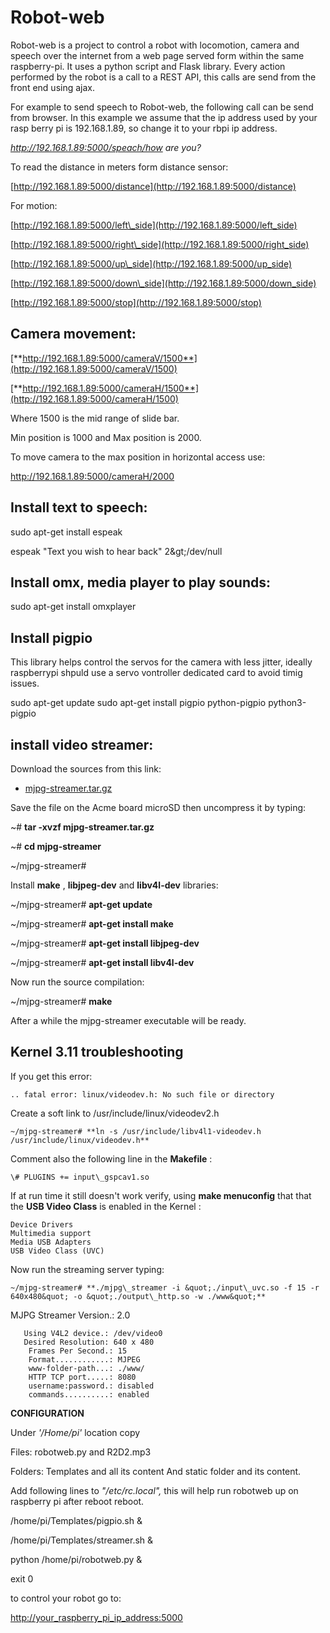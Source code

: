 # **Robot-web**
 
Robot-web is a project to control a robot with locomotion, camera and speech over the internet from a web page served form within the same raspberry-pi. It uses a python script and Flask library. Every action performed by the robot is a call to a REST API, this calls are send from the front end using ajax.

For example to send speech to Robot-web, the following call can be send from browser. In this example we assume that the ip address used by your rasp berry pi is 192.168.1.89, so change it to your rbpi ip address.

_http://192.168.1.89:5000/speach/how are you?_

To read the distance in meters form distance sensor:

[http://192.168.1.89:5000/distance](http://192.168.1.89:5000/distance)

For motion:

[http://192.168.1.89:5000/left\_side](http://192.168.1.89:5000/left_side)

[http://192.168.1.89:5000/right\_side](http://192.168.1.89:5000/right_side)

[http://192.168.1.89:5000/up\_side](http://192.168.1.89:5000/up_side)

[http://192.168.1.89:5000/down\_side](http://192.168.1.89:5000/down_side)

[http://192.168.1.89:5000/stop](http://192.168.1.89:5000/stop)

## **Camera movement:**

[**http://192.168.1.89:5000/cameraV/1500**](http://192.168.1.89:5000/cameraV/1500)

[**http://192.168.1.89:5000/cameraH/1500**](http://192.168.1.89:5000/cameraH/1500)

Where 1500 is the mid range of slide bar.

Min position is 1000 and  Max position is 2000.

To move camera to the max position in horizontal access use:

http://192.168.1.89:5000/cameraH/2000



## **Install text to speech:**

sudo apt-get install espeak

espeak &quot;Text you wish to hear back&quot; 2\&gt;/dev/null

## **Install omx, media player to play sounds:**

sudo apt-get install omxplayer

## **Install pigpio**

This library helps control the servos for the camera with less jitter, ideally raspberrypi shpuld use a servo vontroller dedicated card to avoid timig issues.

sudo apt-get update
sudo apt-get install pigpio python-pigpio python3-pigpio

## **install video streamer:**

Download the sources from this link:

- [mjpg-streamer.tar.gz](http://terzo.acmesystems.it/download/webcam/mjpg-streamer.tar.gz)

Save the file on the Acme board microSD then uncompress it by typing:

~# **tar -xvzf mjpg-streamer.tar.gz**

~# **cd mjpg-streamer**

~/mjpg-streamer#

Install  **make** ,  **libjpeg-dev**  and  **libv4l-dev**  libraries:

~/mjpg-streamer# **apt-get update**

~/mjpg-streamer# **apt-get install make**

~/mjpg-streamer# **apt-get install libjpeg-dev**

~/mjpg-streamer# **apt-get install libv4l-dev**

Now run the source compilation:

~/mjpg-streamer# **make**

After a while the mjpg-streamer executable will be ready.

## Kernel 3.11 troubleshooting

If you get this error:

    .. fatal error: linux/videodev.h: No such file or directory

Create a soft link to /usr/include/linux/videodev2.h

    ~/mjpg-streamer# **ln -s /usr/include/libv4l1-videodev.h /usr/include/linux/videodev.h**

Comment also the following line in the  **Makefile** :

    \# PLUGINS += input\_gspcav1.so

If at run time it still doesn&#39;t work verify, using  **make menuconfig**  that that the  **USB Video Class**  is enabled in the Kernel :

    Device Drivers 
    Multimedia support
    Media USB Adapters
    USB Video Class (UVC)

Now run the streaming server typing:

    ~/mjpg-streamer# **./mjpg\_streamer -i &quot;./input\_uvc.so -f 15 -r 640x480&quot; -o &quot;./output\_http.so -w ./www&quot;**

MJPG Streamer Version.: 2.0

       Using V4L2 device.: /dev/video0
       Desired Resolution: 640 x 480
        Frames Per Second.: 15
        Format............: MJPEG
        www-folder-path...: ./www/
        HTTP TCP port.....: 8080
        username:password.: disabled
        commands..........: enabled

**CONFIGURATION**

Under _&#39;/Home/pi&#39;_  location copy

Files: robotweb.py  and R2D2.mp3

Folders: Templates and all its content And static folder and its content.

Add following lines to _&quot;/etc/rc.local&quot;,_ this will help run robotweb up on raspberry pi after reboot reboot.

/home/pi/Templates/pigpio.sh &amp;

/home/pi/Templates/streamer.sh &amp;

python /home/pi/robotweb.py &amp;

exit 0

to control your robot go to:

[http://your\_raspberry\_pi\_ip\_address:5000](http://your_raspberry_pi_ip_address:5000)
